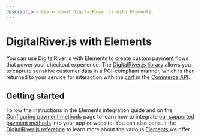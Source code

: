 ```yaml
---
description: Learn about DigitalRiver.js with Elements.
---
```


# DigitalRiver.js with Elements

You can use DigitalRiver.js with Elements to create custom payment flows that power your checkout experience. The [DigitalRiver.js library](../../../general-resources/reference/) allows you to capture sensitive customer data in a PCI-compliant manner, which is then returned to your service for interaction with the [cart ](../../../cart/creating-or-updating-a-cart/)in the [Commerce API](https://www.digitalriver.com/docs/commerce-api-reference/).

## Getting started

Follow the instructions in the Elements integration guide and on the [Configuring payment methods](payment-methods/) page to learn how to integrate [our supported payment methods](../../supported-payment-methods/) into your app or website. You can also consult the [DigitalRiver.js reference](../../../general-resources/reference/) to learn more about the various [Elements ](../../../general-resources/reference/elements/)we offer.
